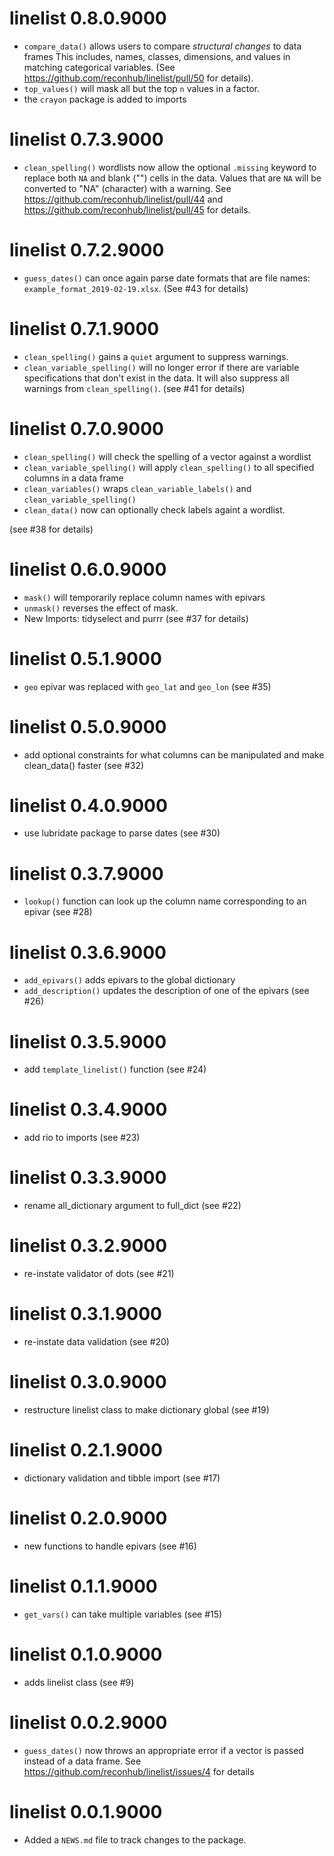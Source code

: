 # linelist 0.8.0.9000

* `compare_data()` allows users to compare _structural changes_ to data frames
  This includes, names, classes, dimensions, and values in matching categorical
  variables. (See https://github.com/reconhub/linelist/pull/50 for details).
* `top_values()` will mask all but the top `n` values in a factor.
* the `crayon` package is added to imports

# linelist 0.7.3.9000

* `clean_spelling()` wordlists now allow the optional `.missing` keyword to
  replace both `NA` and blank ("") cells in the data. Values that are `NA` will
  be converted to "NA" (character) with a warning. 
  See https://github.com/reconhub/linelist/pull/44 and 
  https://github.com/reconhub/linelist/pull/45 for details.

# linelist 0.7.2.9000

* `guess_dates()` can once again parse date formats that are file names: 
  `example_format_2019-02-19.xlsx`. (See #43 for details)

# linelist 0.7.1.9000

* `clean_spelling()` gains a `quiet` argument to suppress warnings.
* `clean_variable_spelling()` will no longer error if there are variable 
  specifications that don't exist in the data. It will also suppress all 
  warnings from `clean_spelling()`. (see #41 for details)

# linelist 0.7.0.9000

* `clean_spelling()` will check the spelling of a vector against a wordlist
* `clean_variable_spelling()` will apply `clean_spelling()` to all specified
  columns in a data frame
* `clean_variables()` wraps `clean_variable_labels()` and `clean_variable_spelling()`
* `clean_data()` now can optionally check labels againt a wordlist.

(see #38 for details)

# linelist 0.6.0.9000

* `mask()` will temporarily replace column names with epivars
* `unmask()` reverses the effect of mask.
* New Imports: tidyselect and purrr
  (see #37 for details)

# linelist 0.5.1.9000

* `geo` epivar was replaced with `geo_lat` and `geo_lon` (see #35)

# linelist 0.5.0.9000

* add optional constraints for what columns can be manipulated and make 
  clean_data() faster (see #32)

# linelist 0.4.0.9000

* use lubridate package to parse dates (see #30)

# linelist 0.3.7.9000

* `lookup()` function can look up the column name corresponding to an epivar
   (see #28)

# linelist 0.3.6.9000

* `add_epivars()` adds epivars to the global dictionary
* `add_description()` updates the description of one of the epivars
  (see #26)

# linelist 0.3.5.9000

* add `template_linelist()` function (see #24)

# linelist 0.3.4.9000

* add rio to imports (see #23)

# linelist 0.3.3.9000

* rename all_dictionary argument to full_dict (see #22)

# linelist 0.3.2.9000

* re-instate validator of dots (see #21)

# linelist 0.3.1.9000

* re-instate data validation (see #20)

# linelist 0.3.0.9000

* restructure linelist class to make dictionary global (see #19)

# linelist 0.2.1.9000

* dictionary validation and tibble import (see #17)

# linelist 0.2.0.9000

* new functions to handle epivars (see #16)

# linelist 0.1.1.9000

* `get_vars()` can take multiple variables (see #15)

# linelist 0.1.0.9000

* adds linelist class (see #9)

# linelist 0.0.2.9000

* `guess_dates()` now throws an appropriate error if a vector is passed instead
  of a data frame. See https://github.com/reconhub/linelist/issues/4 for details

# linelist 0.0.1.9000

* Added a `NEWS.md` file to track changes to the package.


